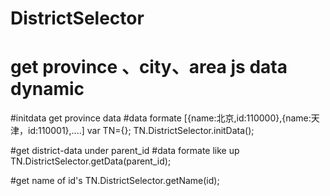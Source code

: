 # DistrictSelector
# get province 、city、area js data dynamic

#initdata get province data
#data formate [{name:北京,id:110000},{name:天津，id:110001},....]
var TN={};
TN.DistrictSelector.initData();

#get district-data under parent_id
#data formate like up
TN.DistrictSelector.getData(parent_id);

#get name of id's
TN.DistrictSelector.getName(id);
